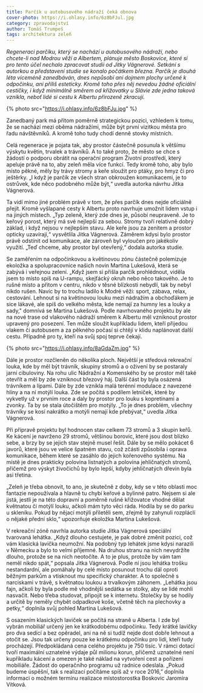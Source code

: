 ```yaml
---
title: Parčík u autobusového nádraží čeká obnova
cover-photo: https://i.ohlasy.info/6z8bFJul.jpg
category: zpravodajství
author: Tomáš Trumpeš
tags: architektura zeleň
---
```


*Regeneraci parčíku, který se nachází u autobusového nádraží, nebo chcete-li nad Modrou věží a Albertem, plánuje město Boskovice, které si pro tento účel nechalo zpracovat studii od Jitky Vágnerové. Setkání s autorkou a představení studie se konalo počátkem března. Parčík je dlouhá léta víceméně zanedbáván, dnes nepůsobí ani dojmem plochy určené k odpočinku, ani příliš esteticky. Kromě toho přes něj nevedou žádné oficiální cestičky, i když minimálně směrem od křižovatky u Slávie zde jedna taková vznikla, neboť lidé si cestu k Albertu přirozeně zkracují.*

{% photo src="https://i.ohlasy.info/6z8bFJu.jpg" %}

Zanedbaný park má přitom poměrně strategickou pozici, vzhledem k tomu, že se nachází mezi oběma nádražími, může být první vizitkou města pro řadu návštěvníků. A kromě toho tudy chodí denně stovky místních.

Celá regenerace je pojata tak, aby prostor částečně posunula k většímu výskytu květin, trvalek a trávníků. A to také proto, že město se chce s žádostí o podporu obrátit na operační program Životní prostředí, který apeluje právě na to, aby zeleň měla více funkcí. Tedy kromě toho, aby bylo místo pěkné, měly by trávy stromy a keře sloužit pro ptáky, pro hmyz či pro ještěrky. „I když je parčík ze všech stran obkroužen komunikacemi, je to ostrůvek, kde něco podobného může být,“ uvedla autorka návrhu Jitka Vágnerová.

Ta vidí mimo jiné problém právě v tom, že přes parčík dnes nejde oficiálně přejít. Kromě vyšlapané cesty k Albertu proto navrhuje umožnit lidem vstup i na jiných místech. „Typ zeleně, který zde dnes je, působí neupraveně. Je to keřový porost, který má své nejlepší za sebou. Stromy tvoří relativně dobrý základ, i když nejsou v nejlepším stavu. Ale keře jsou za zenitem a prostor opticky uzavírají,“ vysvětlila Jitka Vágnerová. Záměrem kdysi bylo prostor právě odstínit od komunikace, ale zároveň byl vyloučen pro jakékoliv využití. „Teď chceme, aby prostor byl otevřený,“ dodala autorka studie.

Se zaměřením na odpočinkovou a květinovou zónu částečně polemizuje ekoložka a spolupracovnice našich novin Martina Lukešová, která se zabývá i veřejnou zelení. „Když jsem si přišla parčík prohlédnout, viděla jsem to místo spíš na U-rampu, skejťácký okruh nebo něco takového. Je to rušné místo a přitom v centru, nikdo v těsné blízkosti nebydlí, tak by nebyl nikdo rušen. Navíc by to trochu ladilo k Modré věži: sport, zábava, relax, cestování. Lehnout si na květinovou louku mezi nádražím a obchoďákem je sice lákavé, ale spíš do velkého města, kde nemají za humny les a louky a sady," domnívá se Martina Lukešová.
Podle navrhovaného projektu by ale na nové trase od vlakového nádraží směrem k Albertu měl vzniknout prostor upravený pro posezení. Ten může sloužit kupříkladu lidem, kteří přijedou vlakem či autobusem a za pěkného počasí si chtějí v klidu naplánovat další cestu. Případně pro ty, kteří na svůj spoj teprve čekají.

{% photo src="https://i.ohlasy.info/8aGdaZm.jpg" %}

Dále je prostor rozčleněn do několika ploch. Největší je středová rekreační louka, kde by měl být trávník, skupiny stromů a o oživení by se postaraly jarní cibuloviny. Na rohu ulic Nádražní a Komenského by se prostor měl také otevřít a měl by zde vzniknout březový háj. Další část by byla osázená trávníkem a lípami.  Dále by zde vznikla malá terénní modulace z navezené hlíny a na ní motýlí louka. Zde se počítá s podílem letniček, které by vykvetly už v prvním roce a daly by prostor pro louku s kopretinami a zvonky. Ta by se stala útočištěm pro motýly. „To je dnes problém, všechny trávníky se kosí nakrátko a motýli nemají kde přebývat,“ uvedla Jitka Vágnerová.

Při přípravě projektu byl hodnocen stav celkem 73 stromů a 3 skupin keřů. Ke kácení je navrženo 29 stromů, většinou borovic, které jsou dost blízko sebe, a brzy by se jejich stav stejně musel řešit. Dále by se mělo pokácet 6 javorů, které jsou ve velice špatném stavu, což zčásti způsobila i oprava komunikace, během které se zasáhlo do jejich kořenového systému. Na místě je dnes prakticky polovina listnatých a polovina jehličnatých stromů, přičemž pro výskyt živočichů by bylo lepší, kdyby jehličnatých dřevin byla asi třetina.

„Zeleň je třeba obnovit, to ano, je skutečně z doby, kdy se v této oblasti moc fantazie nepoužívala a hlavně tu chybí keřové a bylinné patro. Nejsem si ale jistá, jestli je na této dopravní a poměrně rušné křižovatce vhodné dělat květnatou či motýlí louku, ačkoli mám tyto věci ráda. Hodila by se do parku u skleníku. Pokud by nějací motýli přiletěli sem, zřejmě by zahynuli rozpláclí o nějaké přední sklo,“ upozorňuje ekoložka Martina Lukešová.

V rekreační zóně navrhla autorka studie Jitka Vágnerová speciální tvarovaná lehátka. „Když dlouho cestujete, je pak dobré změnit pozici, což vám klasická lavička neumožní. Na podobný typ lehátek jsme kdysi narazili v Německu a bylo to velmi příjemné. Na druhou stranu na nich nevydržíte dlouho, protože se na nich neotočíte. A to je plus, protože by vám tam neměl nikdo spát,“ popsala Jitka Vágnerová. Podle ní jsou lehátka trošku nestandardní, ale pomáhaly by celé místo posunout trochu dál oproti běžným parkům a vtisknout mu specifický charakter. A to společně s narciskami v trávě, s květnatou loukou a trvalkovým záhonem. „Lehátka jsou fajn, ačkoli by byla podle mě vhodnější sedátka se stolky, aby se lidé mohli nasvačit. Nebo třeba studovat, připojit se k internetu. Stolečky by se hodily a určitě by neměly chybět odpadkové koše, včetně těch na plechovky a petky,“ doplnila svůj pohled Martina Lukešová.

S osazením klasických laviček se počítá na straně u Alberta. I zde byl vybrán mobiliář určený jen ke krátkodobému odpočinku. Tedy krátké lavičky pro dva sedící a bez opěradel, ani na ně si tudíž nejde dost dobře lehnout a otočit se. Jsou tak určeny pouze ke krátkému odpočinku pro lidi, kteří tudy procházejí.
Předpokládaná cena celého projektu je 750 tisíc. V rámci dotací tvoří maximální uznatelné výdaje půl milionu korun, přičemž uznatelné není kupříkladu kácení a omezen je také náklad na vytvoření cest a pořízení mobiliáře. Žádost do operačního programu už radnice odeslala. „Pokud budeme úspěšní, tak s realizací počítáme spíš až v roce 2016,” doplnila informaci o možném termínu realizace místostorostka Boskovic Jaromíra Vítková.
